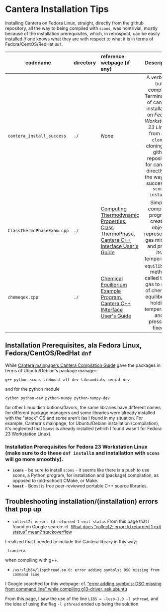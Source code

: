 # Cantera Installation Tips

Installing Cantera on Fedora Linux, straight, directly from the github repository, all the way to being compiled with `scons`, was nontrivial, mostly because of the installation prerequisites, which, in retrospect, can be easily installed *if* one knows what they are with respect to what it is in terms of Fedora/CentOS/RedHat `dnf`.  

| codename                  | directory      | reference webpage (if any) | Description  |
| ------------------------- | :------------- | :------------------------- | :----------: | 
| `cantera_install_success` | `./`           | *None*                     | A *verbose*, but complete Terminal *log* of cantera installation on *Fedora Workstation 23 Linux*, from `git clone`, cloning the githb repository for cantera, directly, all the way to a successful `scons install`. |
| `ClassThermoPhaseExam.cpp` | `./`          | [Computing Thermodynamic Properties, Class ThermoPhase, Cantera C++ Interface User's Guide](http://www.cantera.org/docs/sphinx/html/cxx-guide/thermo.html#example-program) | Simple, complete program creates object representing gas mixture and prints its temperature |
| `chemeqex.cpp`            | `./`           | [Chemical Equilibrium Example Program, Cantera C++ INterface User's Guide](http://www.cantera.org/docs/sphinx/html/cxx-guide/equil-example.html) | `equilibrate` method called to set gas to state of chemical equilibrium, holding temperature and pressure fixed. |

## Installation Prerequisites, ala Fedora Linux, Fedora/CentOS/RedHat `dnf`

While [Cantera mainpage's Cantera Compilation Guide](http://www.cantera.org/docs/sphinx/html/compiling.html) gave the packages in terms of Ubuntu/Debian's package manager:
```
g++ python scons libboost-all-dev libsundials-serial-dev
```
and for the python module
```
cython python-dev python-numpy python-numpy-dev
```
for other Linux distributions/flavors, the same libraries have different names for different package managers and some libraries were already installed with the "stock" OS and some aren't (as I found in my situation.  For example, Cantera's mainpage, for Ubuntu/Debian installation (compilation), it's neglected that `boost` is already installed (which I found wasn't for Fedora 23 Workstation Linux).

### Installation Prerequisites for **Fedora 23 Workstation Linux** (make sure to do these `dnf install`s and installation with `scons` will go more smoothly).

- **`scons`** - be sure to install `scons` - it seems like there is a push to use scons, a Python program, for installation and (package) compilation, as opposed to (old-school) CMake, or Make.
- **`boost`** - Boost is free peer-reviewed portable C++ source libraries.





## Troubleshooting installation/(installation) errors that pop up

- `collect2: error: ld returned 1 exit status`
From this page that I found on Google search:
cf. [What does “collect2: error: ld returned 1 exit status” mean? stackoverflow](http://stackoverflow.com/questions/27272525/what-does-collect2-error-ld-returned-1-exit-status-mean)

I realized that I needed to include the Cantera library in this way:
```
-lcantera
```
when compiling with g++.  


- `/usr/lib64/libpthread.so.0: error adding symbols: DSO missing from command line`

I Google searched for this webpage:
cf. [“error adding symbols: DSO missing from command line” while compiling g13-driver, ask ubuntu](http://askubuntu.com/questions/521706/error-adding-symbols-dso-missing-from-command-line-while-compiling-g13-driver)

From this page, I saw the use of the line `LIBS = -lusb-1.0 -l pthread`, and the idea of using the flag `-l pthread` ended up being the solution.  





